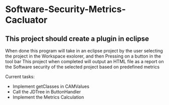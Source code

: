 # Software-Security-Metrics-Cacluator

 <h2>This project should create a plugin in eclipse</h2>

 When done this program will take in an eclipse project by 
 the user selecting the project in the Workspace exolorer, and then 
 Pressing on a button in the tool bar
 This project when completed will output an HTML file as a report on the 
 Software security of the selected project based on predefined metrics



Current tasks:  
<ul>
 
<li>Implement getClasses in CAMValues</li>
<li>Call the JDTree in ButtonHandler</li>
<li>Implement the Metrics Calculation</li>
        
